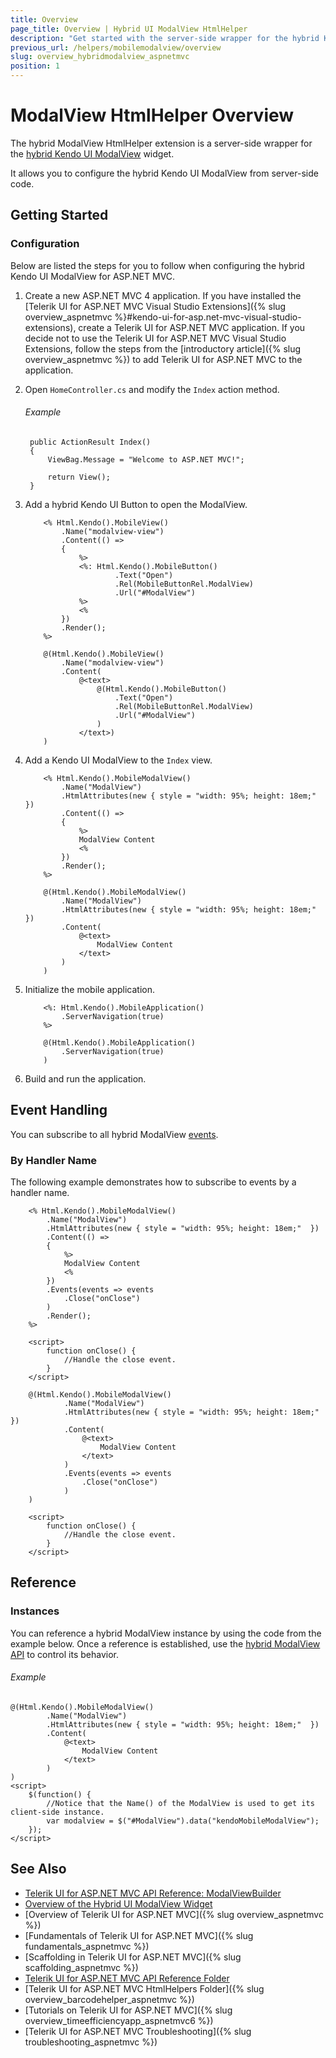 ```yaml
---
title: Overview
page_title: Overview | Hybrid UI ModalView HtmlHelper
description: "Get started with the server-side wrapper for the hybrid Kendo UI ModalView widget for ASP.NET MVC."
previous_url: /helpers/mobilemodalview/overview
slug: overview_hybridmodalview_aspnetmvc
position: 1
---
```


# ModalView HtmlHelper Overview

The hybrid ModalView HtmlHelper extension is a server-side wrapper for the [hybrid Kendo UI ModalView](http://demos.telerik.com/kendo-ui/m/index#modalview/index) widget.

It allows you to configure the hybrid Kendo UI ModalView from server-side code.

## Getting Started

### Configuration

Below are listed the steps for you to follow when configuring the hybrid Kendo UI ModalView for ASP.NET MVC.

1. Create a new ASP.NET MVC 4 application. If you have installed the [Telerik UI for ASP.NET MVC Visual Studio Extensions]({% slug overview_aspnetmvc %}#kendo-ui-for-asp.net-mvc-visual-studio-extensions), create a Telerik UI for ASP.NET MVC application. If you decide not to use the Telerik UI for ASP.NET MVC Visual Studio Extensions, follow the steps from the [introductory article]({% slug overview_aspnetmvc %}) to add Telerik UI for ASP.NET MVC to the application.

1. Open `HomeController.cs` and modify the `Index` action method.

    ###### Example

        public ActionResult Index()
        {
            ViewBag.Message = "Welcome to ASP.NET MVC!";

            return View();
        }

1. Add a hybrid Kendo UI Button to open the ModalView.

    ```ASPX
        <% Html.Kendo().MobileView()
            .Name("modalview-view")
            .Content(() =>
            {
                %>
                <%: Html.Kendo().MobileButton()
                        .Text("Open")
                        .Rel(MobileButtonRel.ModalView)
                        .Url("#ModalView")
                %>
                <%
            })
            .Render();
        %>
    ```
    ```Razor
        @(Html.Kendo().MobileView()
            .Name("modalview-view")
            .Content(
                @<text>
                    @(Html.Kendo().MobileButton()
                        .Text("Open")
                        .Rel(MobileButtonRel.ModalView)
                        .Url("#ModalView")
                    )
                </text>)
        )
    ```

1. Add a Kendo UI ModalView to the `Index` view.

    ```ASPX
        <% Html.Kendo().MobileModalView()
            .Name("ModalView")
            .HtmlAttributes(new { style = "width: 95%; height: 18em;"  })
            .Content(() =>
            {
                %>
                ModalView Content
                <%
            })
            .Render();
        %>
    ```
    ```Razor
        @(Html.Kendo().MobileModalView()
            .Name("ModalView")
            .HtmlAttributes(new { style = "width: 95%; height: 18em;"  })
            .Content(
                @<text>
                    ModalView Content
                </text>
            )
        )
    ```

1. Initialize the mobile application.

    ```ASPX
        <%: Html.Kendo().MobileApplication()
            .ServerNavigation(true)
        %>
    ```
    ```Razor
        @(Html.Kendo().MobileApplication()
            .ServerNavigation(true)
        )
    ```

1. Build and run the application.

## Event Handling

You can subscribe to all hybrid ModalView [events](https://docs.telerik.com/kendo-ui/api/javascript/mobile/ui/view#events).

### By Handler Name

The following example demonstrates how to subscribe to events by a handler name.

```ASPX
    <% Html.Kendo().MobileModalView()
        .Name("ModalView")
        .HtmlAttributes(new { style = "width: 95%; height: 18em;"  })
        .Content(() =>
        {
            %>
            ModalView Content
            <%
        })
        .Events(events => events
            .Close("onClose")
        )
        .Render();
    %>

    <script>
        function onClose() {
            //Handle the close event.
        }
    </script>
```
```Razor
    @(Html.Kendo().MobileModalView()
            .Name("ModalView")
            .HtmlAttributes(new { style = "width: 95%; height: 18em;"  })
            .Content(
                @<text>
                    ModalView Content
                </text>
            )
            .Events(events => events
                .Close("onClose")
            )
    )

    <script>
        function onClose() {
            //Handle the close event.
        }
    </script>
```

## Reference

### Instances

You can reference a hybrid ModalView instance by using the code from the example below. Once a reference is established, use the [hybrid ModalView API](https://docs.telerik.com/kendo-ui/api/javascript/mobile/ui/view#methods) to control its behavior.

###### Example

    @(Html.Kendo().MobileModalView()
            .Name("ModalView")
            .HtmlAttributes(new { style = "width: 95%; height: 18em;"  })
            .Content(
                @<text>
                    ModalView Content
                </text>
            )
    )
    <script>
        $(function() {
            //Notice that the Name() of the ModalView is used to get its client-side instance.
            var modalview = $("#ModalView").data("kendoMobileModalView");
        });
    </script>

## See Also

* [Telerik UI for ASP.NET MVC API Reference: ModalViewBuilder](http://docs.telerik.com/aspnet-mvc/api/Kendo.Mvc.UI.Fluent/MobileModalViewBuilder)
* [Overview of the Hybrid UI ModalView Widget](http://docs.telerik.com/kendo-ui/controls/hybrid/modalview/modalview)
* [Overview of Telerik UI for ASP.NET MVC]({% slug overview_aspnetmvc %})
* [Fundamentals of Telerik UI for ASP.NET MVC]({% slug fundamentals_aspnetmvc %})
* [Scaffolding in Telerik UI for ASP.NET MVC]({% slug scaffolding_aspnetmvc %})
* [Telerik UI for ASP.NET MVC API Reference Folder](/api/Kendo.Mvc/AggregateFunction)
* [Telerik UI for ASP.NET MVC HtmlHelpers Folder]({% slug overview_barcodehelper_aspnetmvc %})
* [Tutorials on Telerik UI for ASP.NET MVC]({% slug overview_timeefficiencyapp_aspnetmvc6 %})
* [Telerik UI for ASP.NET MVC Troubleshooting]({% slug troubleshooting_aspnetmvc %})
